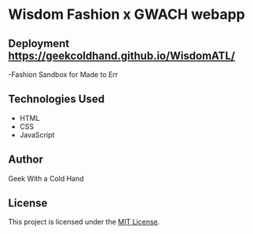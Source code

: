 # Wisdom Fashion x GWACH webapp

## Deployment https://geekcoldhand.github.io/WisdomATL/

-Fashion Sandbox for Made to Err

## Technologies Used

- HTML
- CSS
- JavaScript

## Author

Geek With a Cold Hand

## License

This project is licensed under the [MIT License](LICENSE).
